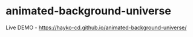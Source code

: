 ﻿# animated-background-universe


Live DEMO - https://hayko-cd.github.io/animated-background-universe/

